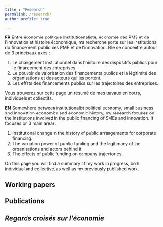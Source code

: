 ```yaml
---
title : "Research"
permalink: /research/
author_profile: true

---
```

**FR**
Entre économie politique institutionnaliste, économie des PME et de l'innovation et histoire économique, ma recherche porte sur les institutions du financement public des PME et de l'innovation. Elle se concentre autour de 3 principaux axes :
1. Le changement institutionnel dans l'histoire des dispositifs publics pour le financement des entreprises.
2. Le pouvoir de valorisation des financements publics et la légitimité des organisations et des acteurs qui les portent.
3. Les effets des financements publics sur les trajectoires des entreprises.

Vous trouverez sur cette page un résumé de mes travaux en cours, individuels et collectifs.

**EN**
Somewhere between institutionalist political economy, small business and innovation economics and economic history, my research focuses on the institutions involved in the public financing of SMEs and innovation. It focuses on 3 main areas:
1. Institutional change in the history of public arrangements for corporate financing.
2. The valuation power of public funding and the legitimacy of the organisations and actors behind it.
3. The effects of public funding on company trajectories.

On this page you will find a summary of my work in progress, both individual and collective, as well as my previously published work.

## Working papers

## Publications

## _Regards croisés sur l'économie_
